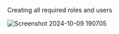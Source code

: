 Creating all required roles and users

![Screenshot 2024-10-09 190705](https://github.com/user-attachments/assets/0e55af83-23fa-41a3-9c38-4359186b7c8e)
